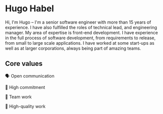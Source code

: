 # Hugo Habel

Hi, I'm Hugo – I'm a senior software engineer with more than 15 years of experience. I have also fulfilled the roles of technical lead, and engineering manager. My area of expertise is front-end development. I have experience in the full process of software development, from requirements to release, from small to large scale applications. I have worked at some start-ups as well as at larger corporations, always being part of amazing teams.

## Core values
🗣️ Open communication

🤝 High commitment 

👥 Team work

💎 High-quality work
